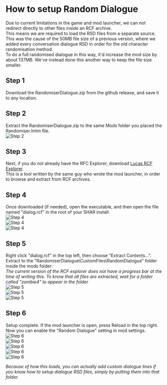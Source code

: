 # How to setup Random Dialogue

Due to current limitations in the game and mod launcher, we can not redirect directly to other files inside an RCF archive.  
This means we are required to load the RSD files from a separate source. This was the cause of the 50MB file size of a previous version, where we added every conversation dialogue RSD in order for the old character randomisation method.  
To do a full randomised dialogue in this way, it'd increase the mod size by about 137MB. We've instead done this another way to keep the file size smaller.  

## Step 1
Download the RandomiserDialogue.zip from the github release, and save it to any location.
## Step 2
Extract the RandomiserDialogue.zip to the same Mods folder you placed the Randomiser.lmlm file.  
![Step 2](Screenshots/Dialogue/Step2a.png)
## Step 3
Next, if you do not already have the RFC Explorer, download [Lucas RCF Explorer](https://donutteam.com/downloads/RCFExplorer/).  
This is a tool written by the same guy who wrote the mod launcher, in order to browse and extract from RCF archives.
## Step 4
Once downloaded (if needed), open the executable, and then open the file named "dialog.rcf" in the root of your SHAR install:  
![Step 4](Screenshots/Dialogue/Step4a.png)  
![Step 4](Screenshots/Dialogue/Step4b.png)  
![Step 4](Screenshots/Dialogue/Step4c.png)
## Step 5
Right click "dialog.rcf" in the top left, then choose "Extract Contents...". Extract to the "RandomiserDialogue\CustomFiles\RandomDialogue" folder inside the mods folder:  
*The current version of the RCF explorer does not have a progress bar at the time of writing this. To know that all files are extracted, wait for a folder called "zombie4" to appear in the folder*  
![Step 5](Screenshots/Dialogue/Step5a.png)  
![Step 5](Screenshots/Dialogue/Step5b.png)  
![Step 5](Screenshots/Dialogue/Step5c.png) 
## Step 6
Setup complete. If the mod launcher is open, press Reload in the top right.  
Now you can enable the "Random Dialogue" setting in mod settings.  
![Step 6](Screenshots/Dialogue/Step6a.png)  
![Step 6](Screenshots/Dialogue/Step6b.png)  
![Step 6](Screenshots/Dialogue/Step6c.png)  
![Step 6](Screenshots/Dialogue/Step6d.png)  
![Step 6](Screenshots/Dialogue/Step6e.png)  

*Because of how this loads, you can actually add custom dialogue lines if you know how to setup dialogue RSD files, simply by putting them into that folder.*
